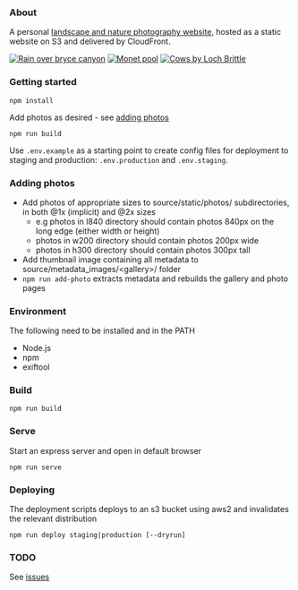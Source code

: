 ### About

A personal [landscape and nature photography website](https://www.markfisher.photo), hosted as a static website on S3 and delivered by CloudFront.

[![Rain over bryce canyon](https://production-markfisher-photo.s3.eu-west-2.amazonaws.com/photos/w200/rain-over-bryce-canyon.jpg)](https://www.markfisher.photo/landscapes/rain-over-bryce-canyon)
[![Monet pool](https://production-markfisher-photo.s3.eu-west-2.amazonaws.com/photos/w200/monet-pool.jpg)](https://www.markfisher.photo/plants/monet-pool)
[![Cows by Loch Brittle](https://production-markfisher-photo.s3.eu-west-2.amazonaws.com/photos/w200/cows-by-loch-brittle.jpg)](https://www.markfisher.photo/animals/cows-by-loch-brittle)

### Getting started

```
npm install
```

Add photos as desired - see [adding photos](#adding-photos)

```
npm run build
```

Use `.env.example` as a starting point to create config files for deployment to staging and production: `.env.production` and `.env.staging`.


### Adding photos

* Add photos of appropriate sizes to source/static/photos/ subdirectories, in both @1x (implicit) and @2x sizes
    * e.g photos in l840 directory should contain photos 840px on the long edge (either width or height)
    * photos in w200 directory should contain photos 200px wide
    * photos in h300 directory should contain photos 300px tall
* Add thumbnail image containing all metadata to source/metadata_images/&lt;gallery&gt;/ folder
* `npm run add-photo` extracts metadata and rebuilds the gallery and photo pages

### Environment

The following need to be installed and in the PATH

  * Node.js
  * npm
  * exiftool

### Build

```
npm run build
```

### Serve

Start an express server and open in default browser

```
npm run serve
```

### Deploying

The deployment scripts deploys to an s3 bucket using aws2 and invalidates the relevant distribution

```
npm run deploy staging|production [--dryrun]
```

### TODO

See [issues](https://github.com/muster-mark/mark-fisher-photography/issues)
